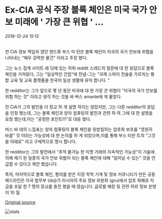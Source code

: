 # Ex-CIA 공식 주장 블록 체인은 미국 국가 안보 미래에 ' 가장 큰 위협 ' ...

###### 2018-12-24 15:12

전 CIA 정보 책임자 였던 앤드류 부스 마 탄은 블록 체인이 미국의 국가 안보에 위협을 나타내는 "매우 강력한 물건" 이라고 주장 했다.

그는 뉴스 집계 사이트 레 딧에 있는 하위 reddit 스레드의 질문에 대 한 응답으로 블록 체인을 가져왔다, 그는 "일상적인 간첩"에 전념-그는 "국제 스파이 전술을 가르치는 통합 교육 및 교육 플랫폼을 한국어 일상 생활에 유익 합니다. "

한 redditor는 그가 앞으로 몇 년 동안 미국에 대 한 가장 큰 위협이 "미국의 국가 안보를 위협 하는 것" 이라고 생각 하는 것을 바 버스 amante에 게 물었다.

전 CIA가 그의 발언을 더 정교 하 게 설명 하지는 않았지만, 그는 다른 redditor의 응답을 인정 했는데, 그는 블록 체인과 양자 컴퓨팅의 발전과 관련 하 여 그에 대 한 설명을 요청 했는데,이는 "공정한 포인트!!!"로 대응 했다.

버스 바 테의 느낌표는 양자 컴퓨팅이 블록 체인을 뒷받침하는 암호화 보호를 "영원히 바꿀" 것 이라는 가능성에 대 한 논의를 하 게 되었으며,이를 통해 부스 터만 트의 "그것을 아래로" 라고 구체적으로 명시 합니다.

한 redditor는 그의 발언에서 "추적 불가능 한 익명 거래의 지속적인 가능성"이 기술에 의해 제기 된 일종의 국가 안보 위협이 되는 블록 체인에 대해 "일어날 수 있는" 것을 언급할 수 있다고 제안 했습니다.

특히, 마지막으로 블록 체인, 혐의를 받은 지정 학적 기계 및 정보 커뮤니티가 만든 공동 헤드라인은 미국 법무부 (doj)가 러시아의 주요 정보 위원회 (gru)에서 암호 화폐로 자금을 조달 한 7 명의 장교를 충전 했을 때 였습니다. 글로벌 해킹 및 관련 허위 정보 운영이 10 월.

[Original source](https://cointelegraph.com/news/ex-cia-official-claims-blockchain-is-biggest-threat-to-future-of-us-national-security)

![stats](https://c.statcounter.com/11760860/0/a89fa40b/1/ "stats")
